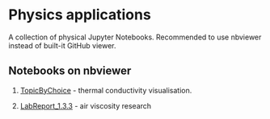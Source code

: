 # Physics applications

A collection of physical Jupyter Notebooks. Recommended to use
nbviewer instead of built-it GitHub viewer.

## Notebooks on nbviewer

1. [TopicByChoice](https://nbviewer.jupyter.org/github/konarkcher/PhysicsApplications/blob/dev/TopicByChoice/TopicByChoice.ipynb) - 
thermal conductivity visualisation.

2. [LabReport_1.3.3](https://nbviewer.jupyter.org/github/konarkcher/PhysicsApplications/blob/dev/LabMech_1.3.3/LabReport.ipynb) -
air viscosity research